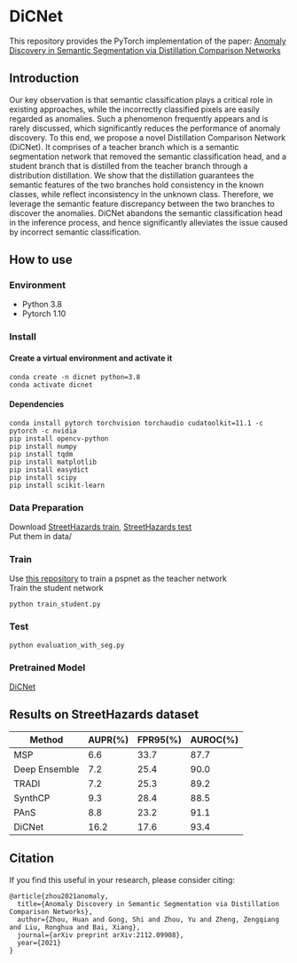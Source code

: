 # DiCNet
This repository provides the PyTorch implementation of the paper: [Anomaly Discovery in Semantic Segmentation via Distillation Comparison Networks](https://arxiv.org/abs/2112.09908)

## Introduction
Our key observation is that semantic classification plays a critical role in existing approaches, while the incorrectly classified pixels are easily regarded as anomalies. Such a phenomenon frequently appears and is rarely discussed, which significantly reduces the performance of anomaly discovery. To this end, we propose a novel Distillation Comparison Network (DiCNet). It comprises of a teacher branch which is a semantic segmentation network that removed the semantic classification head, and a student branch that is distilled from the teacher branch through a distribution distillation. We show that the distillation guarantees the semantic features of the two branches hold consistency in the known classes, while reflect inconsistency in the unknown class. Therefore, we leverage the semantic feature discrepancy between the two branches to discover the anomalies. DiCNet abandons the semantic classification head in the inference process, and hence significantly alleviates the issue caused by incorrect semantic classification.

## How to use
### Environment
* Python 3.8
* Pytorch 1.10
### Install
#### Create a virtual environment and activate it
```
conda create -n dicnet python=3.8
conda activate dicnet
```
#### Dependencies
```
conda install pytorch torchvision torchaudio cudatoolkit=11.1 -c pytorch -c nvidia
pip install opencv-python
pip install numpy
pip install tqdm
pip install matplotlib
pip install easydict
pip install scipy
pip install scikit-learn
```

### Data Preparation
Download [StreetHazards train](https://people.eecs.berkeley.edu/~hendrycks/streethazards_train.tar), [StreetHazards test](https://people.eecs.berkeley.edu/~hendrycks/streethazards_test.tar)
<br>Put them in data/

### Train
Use [this repository](https://github.com/CSAILVision/semantic-segmentation-pytorch/tree/5c2e9f6f3a231ae9ea150a0019d161fe2896efcf)  to train a pspnet as the teacher network
 <br>Train the student network
```
python train_student.py
```

### Test
```
python evaluation_with_seg.py
```

### Pretrained Model
[DiCNet](https://drive.google.com/drive/folders/1H30m7ZeU4JOtjVUUAv5DFn8GGo4rWtrB?usp=sharing)

## Results on StreetHazards dataset

| Method | AUPR(%) | FPR95(%) | AUROC(%) | 
|---|---|---|---|
| MSP | 6.6 | 33.7 | 87.7 |
| Deep Ensemble | 7.2 | 25.4 | 90.0 | 
| TRADI | 7.2 | 25.3 | 89.2 | 
| SynthCP |  9.3 | 28.4 | 88.5 | 
| PAnS |  8.8 | 23.2 | 91.1 | 
| DiCNet | 16.2 | 17.6 | 93.4 | 

## Citation

If you find this useful in your research, please consider citing:

    @article{zhou2021anomaly,
      title={Anomaly Discovery in Semantic Segmentation via Distillation Comparison Networks},
      author={Zhou, Huan and Gong, Shi and Zhou, Yu and Zheng, Zengqiang and Liu, Ronghua and Bai, Xiang},
      journal={arXiv preprint arXiv:2112.09908},
      year={2021}
    }























